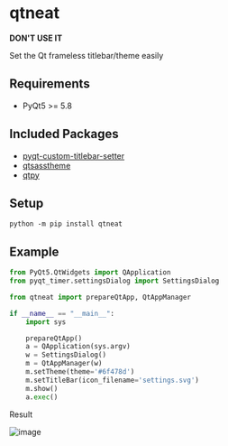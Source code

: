 # qtneat
<b>DON'T USE IT</b>

Set the Qt frameless titlebar/theme easily

## Requirements
* PyQt5 >= 5.8

## Included Packages
* <a href="https://github.com/yjg30737/pyqt-custom-titlebar-setter">pyqt-custom-titlebar-setter</a>
* <a href="https://github.com/yjg30737/qtsasstheme">qtsasstheme</a>
* <a href="https://github.com/spyder-ide/qtpy">qtpy</a>

## Setup
`python -m pip install qtneat`

## Example
```python
from PyQt5.QtWidgets import QApplication
from pyqt_timer.settingsDialog import SettingsDialog

from qtneat import prepareQtApp, QtAppManager

if __name__ == "__main__":
    import sys

    prepareQtApp()
    a = QApplication(sys.argv)
    w = SettingsDialog()
    m = QtAppManager(w)
    m.setTheme(theme='#6f478d')
    m.setTitleBar(icon_filename='settings.svg')
    m.show()
    a.exec()
```

Result

![image](https://user-images.githubusercontent.com/55078043/175795922-2239ee56-b514-46f4-9a2c-849e419a1c8f.png)
